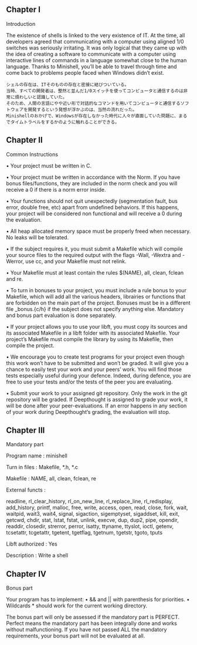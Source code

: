 

## Chapter I

Introduction

The existence of shells is linked to the very existence of IT.
At the time, all developers agreed that communicating with a computer using aligned 1/0 switches was seriously irritating.
It was only logical that they came up with the idea of creating a software to communicate with a computer using interactive lines of commands in a language somewhat close to the human language.
Thanks to Minishell, you’ll be able to travel through time and come back to problems people faced when Windows didn’t exist.

```
シェルの存在は、ITそのものの存在と密接に結びついている。
当時、すべての開発者は、整然と並んだ1/0スイッチを使ってコンピュータと通信するのは非常に煩わしいと認識していた。
そのため、人間の言語にやや近い形で対話的なコマンドを用いてコンピュータと通信するソフトウェアを開発するという発想が浮かぶのは、当然の流れだった。
Minishellのおかげで、Windowsが存在しなかった時代に人々が直面していた問題に、まるでタイムトラベルをするかのように触れることができる。
```
## Chapter II

Common Instructions

• Your project must be written in C.

• Your project must be written in accordance with the Norm. If you have bonus files/functions, they are included in the norm check and you will receive a 0 if there is a norm error inside.

• Your functions should not quit unexpectedly (segmentation fault, bus error, double free, etc) apart from undefined behaviors. If this happens, your project will be considered non functional and will receive a 0 during the evaluation.

• All heap allocated memory space must be properly freed when necessary. No leaks will be tolerated.

• If the subject requires it, you must submit a Makefile which will compile your source files to the required output with the flags -Wall, -Wextra and -Werror, use cc, and your Makefile must not relink.

• Your Makefile must at least contain the rules $(NAME), all, clean, fclean and re.

• To turn in bonuses to your project, you must include a rule bonus to your Makefile, which will add all the various headers, librairies or functions that are forbidden on the main part of the project. Bonuses must be in a different file _bonus.{c/h} if the subject does not specify anything else. Mandatory and bonus part evaluation is done separately.

• If your project allows you to use your libft, you must copy its sources and its associated Makefile in a libft folder with its associated Makefile. Your project’s Makefile must compile the library by using its Makefile, then compile the project.

• We encourage you to create test programs for your project even though this work won’t have to be submitted and won’t be graded. It will give you a chance to easily test your work and your peers’ work. You will find those tests especially useful during your defence. Indeed, during defence, you are free to use your tests
and/or the tests of the peer you are evaluating.

• Submit your work to your assigned git repository. Only the work in the git repository will be graded. If Deepthought is assigned to grade your work, it will be done after your peer-evaluations. If an error happens in any section of your work during Deepthought’s grading, the evaluation will stop.

## Chapter III

Mandatory part

Program name : minishell

Turn in files : Makefile, *.h, *.c

Makefile : NAME, all, clean, fclean, re

External functs : 

readline, rl_clear_history, rl_on_new_line, rl_replace_line, rl_redisplay, add_history, printf, malloc, free, write, access, open, read, close, fork, wait, waitpid, wait3, wait4, signal, sigaction, sigemptyset, sigaddset, kill, exit, getcwd, chdir, stat, lstat, fstat, unlink, execve, dup, dup2, pipe, opendir, readdir, closedir, strerror, perror, isatty, ttyname, ttyslot, ioctl, getenv, tcsetattr, tcgetattr, tgetent, tgetflag, tgetnum, tgetstr, tgoto, tputs

Libft authorized : Yes

Description : Write a shell

## Chapter IV

Bonus part

Your program has to implement:
• && and || with parenthesis for priorities.
• Wildcards * should work for the current working directory.

The bonus part will only be assessed if the mandatory part is PERFECT. Perfect means the mandatory part has been integrally done and works without malfunctioning. If you have not passed ALL the mandatory requirements, your bonus part will not be evaluated at all.

